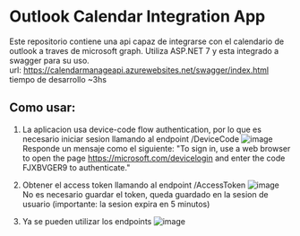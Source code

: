 # Outlook Calendar Integration App

Este repositorio contiene una api capaz de integrarse con el calendario de outlook a traves de microsoft graph. Utiliza ASP.NET 7 y esta integrado a swagger para su uso.  
url: https://calendarmanageapi.azurewebsites.net/swagger/index.html
tiempo de desarrollo ~3hs 

## Como usar: 
1. La aplicacion usa device-code flow authentication, por lo que es necesario iniciar sesion llamando al endpoint /DeviceCode 
![image](https://github.com/juancc1001/OutlookCalendarApiIntegration/assets/52534704/00b3094b-bd53-4938-bb8a-74808611cb23)
Responde un mensaje como el siguiente: 
  "To sign in, use a web browser to open the page https://microsoft.com/devicelogin and enter the code FJXBVGER9 to authenticate."

2. Obtener el access token llamando al endpoint /AccessToken 
![image](https://github.com/juancc1001/OutlookCalendarApiIntegration/assets/52534704/9ffa474e-ed4d-4724-8b90-6e736fd5fb58)
No es necesario guardar el token, queda guardado en la sesion de usuario (importante: la sesion expira en 5 minutos)

3. Ya se pueden utilizar los endpoints 
![image](https://github.com/juancc1001/OutlookCalendarApiIntegration/assets/52534704/5e5e5cbc-a196-4833-a409-8694a6db5e25)
